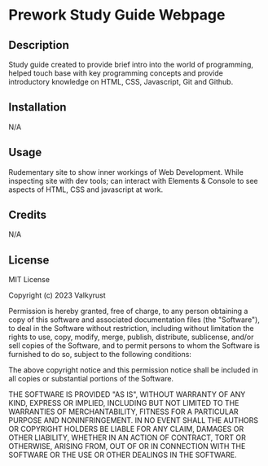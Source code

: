 # Prework Study Guide Webpage

## Description

Study guide created to provide brief intro into the world of programming,
helped touch base with key programming concepts and provide introductory knowledge on HTML, CSS, Javascript, Git and Github.


## Installation

N/A

## Usage

Rudementary site to show inner workings of Web Development. While inspecting site with dev tools; can interact with Elements & Console to see aspects of HTML, CSS and javascript at work. 

## Credits

N/A

## License

MIT License

Copyright (c) 2023 Valkyrust

Permission is hereby granted, free of charge, to any person obtaining a copy
of this software and associated documentation files (the "Software"), to deal
in the Software without restriction, including without limitation the rights
to use, copy, modify, merge, publish, distribute, sublicense, and/or sell
copies of the Software, and to permit persons to whom the Software is
furnished to do so, subject to the following conditions:

The above copyright notice and this permission notice shall be included in all
copies or substantial portions of the Software.

THE SOFTWARE IS PROVIDED "AS IS", WITHOUT WARRANTY OF ANY KIND, EXPRESS OR
IMPLIED, INCLUDING BUT NOT LIMITED TO THE WARRANTIES OF MERCHANTABILITY,
FITNESS FOR A PARTICULAR PURPOSE AND NONINFRINGEMENT. IN NO EVENT SHALL THE
AUTHORS OR COPYRIGHT HOLDERS BE LIABLE FOR ANY CLAIM, DAMAGES OR OTHER
LIABILITY, WHETHER IN AN ACTION OF CONTRACT, TORT OR OTHERWISE, ARISING FROM,
OUT OF OR IN CONNECTION WITH THE SOFTWARE OR THE USE OR OTHER DEALINGS IN THE
SOFTWARE.
